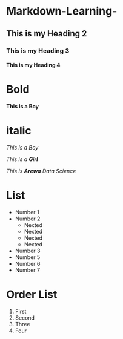 # Markdown-Learning-

## This is my Heading 2
### This is my Heading 3
#### This is my Heading 4

# Bold 

**This is a Boy**

# italic 

_This is a Boy_

_This is a **Girl**_

_This is **Arewa** Data Science_ 


# List 
- Number 1
- Number 2
  - Nexted
  - Nexted
  - Nexted
  - Nexted
- Number 3
- Number 5
- Number 6
- Number 7

# Order List 
1. First
2. Second
3. Three
4. Four

